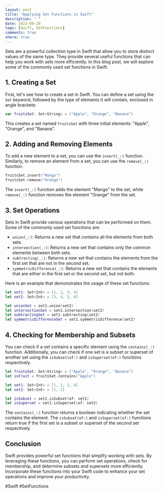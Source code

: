 ```yaml
---
layout: post
title: "Applying Set Functions in Swift"
description: " "
date: 2023-09-29
tags: [Swift, SetFunctions]
comments: true
share: true
---
```


Sets are a powerful collection type in Swift that allow you to store distinct values of the same type. They provide several useful functions that can help you work with sets more efficiently. In this blog post, we will explore some of the commonly used set functions in Swift.

## 1. Creating a Set

First, let's see how to create a set in Swift. You can define a set using the `Set` keyword, followed by the type of elements it will contain, enclosed in angle brackets:

```swift
var fruitsSet: Set<String> = ["Apple", "Orange", "Banana"]
```

This creates a set named `fruitsSet` with three initial elements: "Apple", "Orange", and "Banana".

## 2. Adding and Removing Elements

To add a new element to a set, you can use the `insert(_:)` function. Similarly, to remove an element from a set, you can use the `remove(_:)` function.

```swift
fruitsSet.insert("Mango")
fruitsSet.remove("Orange")
```

The `insert(_:)` function adds the element "Mango" to the set, while `remove(_:)` function removes the element "Orange" from the set.

## 3. Set Operations

Sets in Swift provide various operations that can be performed on them. Some of the commonly used set functions are:

- `union(_:)`: Returns a new set that contains all the elements from both sets.
- `intersection(_:)`: Returns a new set that contains only the common elements between both sets.
- `subtracting(_:)`: Returns a new set that contains the elements from the first set that are not in the second set.
- `symmetricDifference(_:)`: Returns a new set that contains the elements that are either in the first set or the second set, but not both.

Here is an example that demonstrates the usage of these set functions:

```swift
let set1: Set<Int> = [1, 2, 3, 4]
let set2: Set<Int> = [3, 4, 5, 6]

let unionSet = set1.union(set2)
let intersectionSet = set1.intersection(set2)
let subtractingSet = set1.subtracting(set2)
let symmetricDifferenceSet = set1.symmetricDifference(set2)
```

## 4. Checking for Membership and Subsets

You can check if a set contains a specific element using the `contains(_:)` function. Additionally, you can check if one set is a subset or superset of another set using the `isSubset(of:)` and `isSuperset(of:)` functions respectively.

```swift
let fruitsSet: Set<String> = ["Apple", "Orange", "Banana"]
let isFruit = fruitsSet.contains("Apple")

let set1: Set<Int> = [1, 2, 3, 4]
let set2: Set<Int> = [1, 2]

let isSubset = set2.isSubset(of: set1)
let isSuperset = set1.isSuperset(of: set2)
```

The `contains(_:)` function returns a boolean indicating whether the set contains the element. The `isSubset(of:)` and `isSuperset(of:)` functions return true if the first set is a subset or superset of the second set respectively.

## Conclusion

Swift provides powerful set functions that simplify working with sets. By leveraging these functions, you can perform set operations, check for membership, and determine subsets and supersets more efficiently. Incorporate these functions into your Swift code to enhance your set operations and improve your productivity.

#Swift #SetFunctions